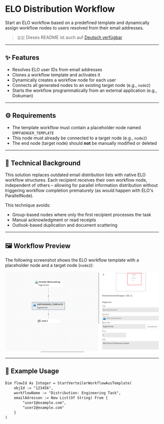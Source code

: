 # ELO Distribution Workflow

Start an ELO workflow based on a predefined template and dynamically assign workflow nodes to users resolved from their email addresses.

> 🇩🇪 Dieses README ist auch auf [Deutsch verfügbar](README.de.md)

---

## ✨ Features

- Resolves ELO user IDs from email addresses
- Clones a workflow template and activates it
- Dynamically creates a workflow node for each user
- Connects all generated nodes to an existing target node (e.g., `node2`)
- Starts the workflow programmatically from an external application (e.g., Dokuman)

---

## ⚙️ Requirements

- The template workflow must contain a placeholder node named `EMPFAENGER_TEMPLATE`
- This node must already be connected to a target node (e.g., `node2`)
- The end node (target node) should **not** be manually modified or deleted

---

## 🧩 Technical Background

This solution replaces outdated email distribution lists with native ELO workflow structures. Each recipient receives their own workflow node, independent of others – allowing for parallel information distribution without triggering workflow completion prematurely (as would happen with ELO's ParallelNode).

This technique avoids:
- Group-based nodes where only the first recipient processes the task
- Manual acknowledgment or read receipts
- Outlook-based duplication and document scattering

---

## 🖼️ Workflow Preview

The following screenshot shows the ELO workflow template with a placeholder node and a target node (`node2`):

![Workflow Screenshot](docs/workflow-preview.png)

---

## 🧪 Example Usage

```vbnet
Dim flowId As Integer = StartVerteilerWorkflowAusTemplate(
    objId := "123456",
    workflowName := "Distribution: Engineering Task",
    emailAdressen := New List(Of String) From {
        "user1@example.com",
        "user2@example.com"
    }
)
